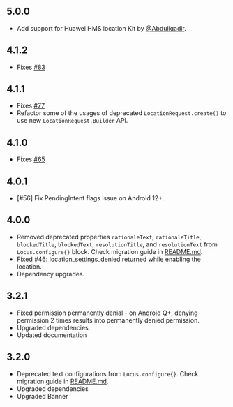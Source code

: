 ## 5.0.0

- Add support for Huawei HMS location Kit by [@Abdullqadir](https://github.com/Abdullqadir).

## 4.1.2

- Fixes [#83](https://github.com/BirjuVachhani/locus-android/issues/83)

## 4.1.1

- Fixes [#77](https://github.com/BirjuVachhani/locus-android/issues/77)
- Refactor some of the usages of deprecated `LocationRequest.create()` to use new `LocationRequest.Builder` API.

## 4.1.0

- Fixes [#65](https://github.com/BirjuVachhani/locus-android/issues/65)

## 4.0.1

- [#56] Fix PendingIntent flags issue on Android 12+.

## 4.0.0

- Removed deprecated properties `rationaleText`, `rationaleTitle`, `blockedTitle`, `blockedText`, `resolutionTitle`,
  and `resolutionText` from `Locus.configure{}` block. Check migration guide in [README.md](https://github.com/BirjuVachhani/locus-android/blob/master/README.md).
- Fixed [#46](https://github.com/BirjuVachhani/locus-android/issues/46): location_settings_denied returned while enabling the location.
- Dependency upgrades.

## 3.2.1

- Fixed permission permanently denial - on Android Q+, denying permission 2 times results into permanently denied
  permission.
- Upgraded dependencies
- Updated documentation

## 3.2.0

- Deprecated text configurations from `Locus.configure{}`. Check migration guide
  in [README.md](https://github.com/BirjuVachhani/locus-android/blob/master/README.md).
- Upgraded dependencies
- Upgraded Banner